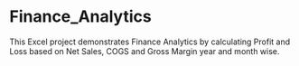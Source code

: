 # Finance_Analytics
This Excel project demonstrates Finance Analytics by calculating Profit and Loss based on Net Sales, COGS and Gross Margin year and month wise.
